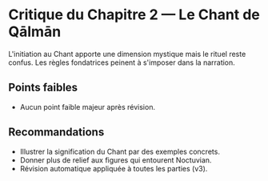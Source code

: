 # Critique du Chapitre 2 — Le Chant de Qālmān

L'initiation au Chant apporte une dimension mystique mais le rituel reste confus. Les règles fondatrices peinent à s'imposer dans la narration.

## Points faibles
- Aucun point faible majeur après révision.
## Recommandations
- Illustrer la signification du Chant par des exemples concrets.
- Donner plus de relief aux figures qui entourent Noctuvian.
- Révision automatique appliquée à toutes les parties (v3).

